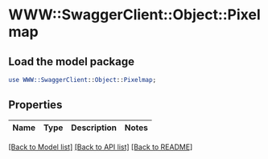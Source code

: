 # WWW::SwaggerClient::Object::Pixelmap

## Load the model package
```perl
use WWW::SwaggerClient::Object::Pixelmap;
```

## Properties
Name | Type | Description | Notes
------------ | ------------- | ------------- | -------------

[[Back to Model list]](../README.md#documentation-for-models) [[Back to API list]](../README.md#documentation-for-api-endpoints) [[Back to README]](../README.md)



